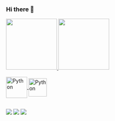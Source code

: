 ### Hi there 👋

<!--
**m-missano/m-missano** is a ✨ _special_ ✨ repository because its `README.md` (this file) appears on your GitHub profile.

Here are some ideas to get you started:

- 🔭 I’m currently working on ...
- 🌱 I’m currently learning ...
- 👯 I’m looking to collaborate on ...
- 🤔 I’m looking for help with ...
- 💬 Ask me about ...
- 📫 How to reach me: ...
- 😄 Pronouns: ...
- ⚡ Fun fact: ...
-->

<div>
  <a href="https://github.com/m-missano/m-missano">
  <img height="140em" src="https://github-readme-stats-sigma-five.vercel.app/api?username=m-missano&show_icons=true&theme=react&include_all_commits=true&count_private=true"/>
  <img height="140em" src="https://github-readme-stats-sigma-five.vercel.app/api/top-langs/?username=m-missano&layout=compact&langs_count=16&theme=react"/>
</div>

<div style="display: inline_block"><br>
  <img align="center" alt="Python" height="58" widht="68" src="https://cdn.jsdelivr.net/gh/devicons/devicon/icons/python/python-original-wordmark.svg">
  <img align="center" alt="Python" height="50" widht="60" src="https://cdn.jsdelivr.net/gh/devicons/devicon/icons/react/react-original-wordmark.svg">
</div>

##

<div>
  <a href="https://www.linkedin.com/in/murilo-mbell/" target="_blank"><img src="https://img.shields.io/badge/LinkedIn-0077B5?style=for-the-badge&logo=linkedin&logoColor=white"/></a>
  <a href="mailto:murilombell@gmail.com" target="_blank"><img src="https://img.shields.io/badge/Gmail-D14836?style=for-the-badge&logo=gmail&logoColor=white"/></a>
  <a href="https://www.instagram.com/m.missano/" target="_blank"><img src="https://img.shields.io/badge/Instagram-E4405F?style=for-the-badge&logo=instagram&logoColor=white"/></a>
</div>
